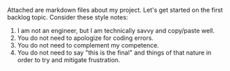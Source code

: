 Attached are markdown files about my project. Let's get started on the first backlog topic.
Consider these style notes: 
1) I am not an engineer, but I am technically savvy and copy/paste well.
2) You do not need to apologize for coding errors.
3) You do not need to complement my competence. 
4) You do not need to say "this is the final" and things of that nature in order to try and mitigate frustration.